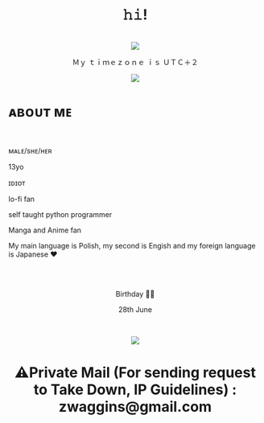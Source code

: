 <body>
    <h1 align="center">  𝚑𝚒! </h1>
<br>
  <div align="center">
    <a herf="https://discord.com/users/878707158500397127">
      <img src="https://lanyard.cnrad.dev/api/878707158500397127?idleMessage=Monika_"
           />
    </a>
    <br>
    <p>Ｍｙ ｔｉｍｅｚｏｎｅ ｉｓ ＵＴＣ＋２</p>
      <div>
      <img src="https://cdn.discordapp.com/attachments/879070848739315742/981258714608717885/ScalyEnergeticAmericanlobster-max-1mb.gif" align="center">
      </div>
     <h1 align="left"> ᴀʙᴏᴜᴛ ᴍᴇ </h1> 
     <br>
     <p align="left"> ᴍᴀʟᴇ/sʜᴇ/ʜᴇʀ <p>
      <p align="left"> 13yo <p>
        <p align="left"> ɪᴅɪᴏᴛ  <p>
      <p align="left"> lo-fi fan <p>
      <p align="left"> self taught python programmer <p>
      <p align="left"> Manga and Anime fan <p>
      <p align="left"> My main language is Polish, my second is Engish and my foreign language is Japanese ❤
      <p align="left">
      <br>
      <br>
        <p align="center">Birthday 🎈🎈<p>
        <p align="center">28th June<p> 
      <br>
      <div align="center">
           <img src="https://c.tenor.com/MfLBVayxOc8AAAAC/my-dress-up-darling-sono-bisque-doll-wa-koi-wo-suru.gif">
          <h1>⚠️Private Mail (For sending request to Take Down, IP Guidelines) :  zwaggins@gmail.com<h1>
